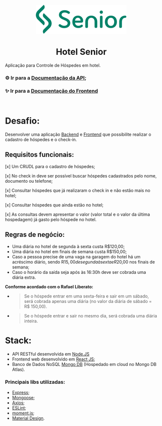 <div align="center">

[![Senior](./frontend/src/assets/logoSeniorGreen.svg)](https://www.senior.com.br/)

# **Hotel Senior**
</div>

Aplicação para Controle de Hóspedes em hotel.

### ⚙ Ir para a **[Documentação da API](./backend/README.md);** 

### ✨ Ir para a **[Documentação do Frontend](./frontend/README.md)**

</br>


# **Desafio:**
Desenvolver uma aplicação [Backend](./backend/) e [Frontend](./frontend/) que possibilite realizar o cadastro de hóspedes e o check-in.

 ## **Requisitos funcionais:**

[x]	Um CRUDL para o cadastro de hóspedes;

[x]	No check in deve ser possível buscar hóspedes cadastrados pelo nome, documento ou telefone;

[x]	Consultar hóspedes que já realizaram o check in e não estão mais no hotel;

[x]	Consultar hóspedes que ainda estão no hotel;

[x]	As consultas devem apresentar o valor (valor total e o valor da última hospedagem) já gasto pelo hóspede no hotel.


## **Regras de negócio:**
- Uma diária no hotel de segunda à sexta custa R$120,00;
-	Uma diária no hotel em finais de semana custa R$150,00;
-	Caso a pessoa precise de uma vaga na garagem do hotel há um acréscimo diário, sendo R$15,00 de segunda à sexta e R$20,00 nos finais de semana;
-	Caso o horário da saída seja após às 16:30h deve ser cobrada uma diária extra.
    
**Conforme acordado com o Rafael Liberato:**
- > Se o hóspede entrar em uma sexta-feira e sair em um sábado, será cobrada apenas uma diária (no valor da diária de sábado = R$ 150,00).

- > Se o hóspede entrar e sair no mesmo dia, será cobrada uma diária inteira.

# **Stack:**
- API RESTful desenvolvida em [Node.JS](https://nodejs.org/en/)
- Frontend web desenvolvido em [React JS](https://pt-br.reactjs.org/);
- Banco de Dados NoSQL [Mongo DB](https://www.mongodb.com/) (Hospedado em cloud no Mongo DB Atlas).

### **Principais libs utilizadas:** 
- [Express](https://expressjs.com/pt-br/);
- [Mongoose](https://mongoosejs.com/);
- [Axios](https://github.com/axios/axios);
- [ESLint](https://eslint.org/);
- [moment.js](https://momentjs.com/);
- [Material Design](https://material-ui.com/).
